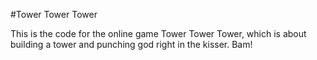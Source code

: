 #Tower Tower Tower

This is the code for the online game Tower Tower Tower, which is about building a tower and punching god right in the kisser. Bam!